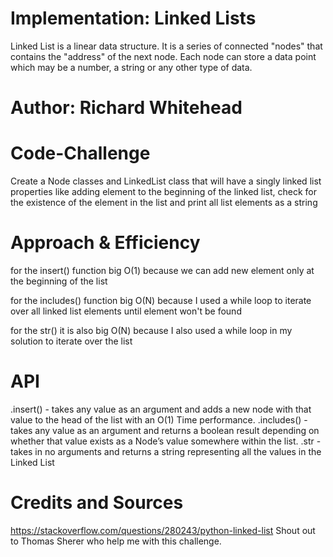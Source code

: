 # Implementation: Linked Lists
Linked List is a linear data structure. It is a series of connected "nodes" that contains the "address" of the next node. Each node can store a data point which may be a number, a string or any other type of data.

# Author: Richard Whitehead
# Code-Challenge
Create a Node classes and LinkedList class that will have a singly linked list properties like adding element to the beginning of the linked list, check for the existence of the element in the list and print all list elements as a string

# Approach & Efficiency
for the insert() function big O(1) because we can add new element only at the beginning of the list

for the includes() function big O(N) because I used a while loop to iterate over all linked list elements until element won't be found

for the str() it is also big O(N) because I also used a while loop in my solution to iterate over the list

# API
.insert() - takes any value as an argument and adds a new node with that value to the head of the list with an O(1) Time performance.
.includes() - takes any value as an argument and returns a boolean result depending on whether that value exists as a Node’s value somewhere within the list.
.str - takes in no arguments and returns a string representing all the values in the Linked List
# Credits and Sources
https://stackoverflow.com/questions/280243/python-linked-list
Shout out to Thomas Sherer who help me with this challenge.
